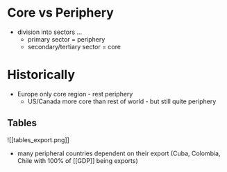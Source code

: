 # Core vs Periphery
- division into sectors ... 
	- primary sector = periphery
	- secondary/tertiary sector = core

# Historically
- Europe only core region - rest periphery
	- US/Canada more core than rest of world - but still quite periphery
## Tables
![[tables_export.png]]
- many peripheral countries dependent on their export (Cuba, Colombia, Chile with 100% of [[GDP]] being exports)